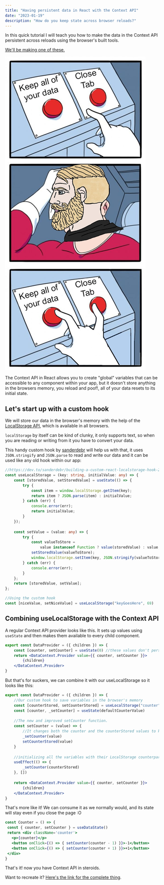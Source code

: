 ```yaml
---
title: "Having persistent data in React with the Context API"
date: "2023-01-19"
description: "How do you keep state across browser reloads?"
---
```


In this quick tutorial I will teach you how to make the data in the Context API persistent across reloads using the browser's built tools.

[We'll be making one of these.](https://codesandbox.io/s/persistent-context-api-counter-dzggiz)

![Context meme](./context-meme.jpg)


The Context API in React allows you to create "global" variables that can be accessible to any component within your app, but it doesn't store anything in the browsers memory, you reload and poof!, all of your data resets to its initial state.


## Let's start up with a custom hook

We will store our data in the browser's memory with the help of the [LocalStorage API](https://developer.mozilla.org/en-US/docs/Web/API/Window/localStorage), which is available in all browsers.

`localStorage` by itself can be kind of clunky, it only supports text, so when you are reading or writing from it you have to convert your data.

This handy custom hook by [sanderdebr](https://dev.to/sanderdebr/building-a-custom-react-localstorage-hook-2bja) will help us with that, it uses ```JSON.stringify``` and `JSON.parse` to read and write our data and it can be used like any old hook within our app:

```ts
//https://dev.to/sanderdebr/building-a-custom-react-localstorage-hook-2bja
const useLocalStorage = (key: string, initialValue: any) => {
    const [storedValue, setStoredValue] = useState(() => {
        try {
            const item = window.localStorage.getItem(key);
            return item ? JSON.parse(item) : initialValue;
        } catch (err) {
            console.error(err);
            return initialValue;
        }
    });

    const setValue = (value: any) => {
        try {
            const valueToStore =
                value instanceof Function ? value(storedValue) : value;
            setStoredValue(valueToStore);
            window.localStorage.setItem(key, JSON.stringify(valueToStore));
        } catch (err) {
            console.error(err);
        }
    };
    return [storedValue, setValue];
};
```



```js
//Using the custom hook
const [niceValue, setNiceValue] = useLocalStorage("keyGoesHere", 69)
```

## Combining useLocalStorage with the Context API

A regular Context API provider looks like this. It sets up values using `useState` and then makes them available to every child component.

```jsx
export const DataProvider = ({ children }) => {
    const [counter, setCounter] = useState(0) //these values don't persist across reloads
    return <DataContext.Provider value={{ counter, setCounter }}>
        {children}
    </DataContext.Provider>
}
```

But that's for suckers, we can combine it with our useLocalStorage so it looks like this:
```jsx
export const DataProvider = ({ children }) => {
    //Our custom hook to save variables in the browser's memory
    const [counterStored, setCounterStored] = useLocalStorage("counter", defaultCounterValue)
    const [counter, _setCounter] = useState(defaultCounterValue)

    //The new and improved setCounter function. 
    const setCounter = (value) => {
        //It changes both the counter and the counterStored values to keep them in sync
        _setCounter(value)
        setCounterStored(value)
    }

    //initializing all the variables with their LocalStorage counterparts.
    useEffect(() => {
        _setCounter(counterStored)
    }, [])

    return <DataContext.Provider value={{ counter, setCounter }}>
        {children}
    </DataContext.Provider>
}
```

That's more like it! We can consume it as we normally would, and its state will stay even if you close the page :O
 ```jsx 
const Counter = () => {
  const { counter, setCounter } = useDataState() 
  return <div className='counter'>
    <p>{counter}</p>
    <button onClick={() => { setCounter(counter - 1) }}>-1</button>
    <button onClick={() => { setCounter(counter + 1) }}>+1</button>
  </div>
}
```

That's it! now you have Context API in steroids.

Want to recreate it? [Here's the link for the complete thing](https://codesandbox.io/s/persistent-context-api-counter-dzggiz).
